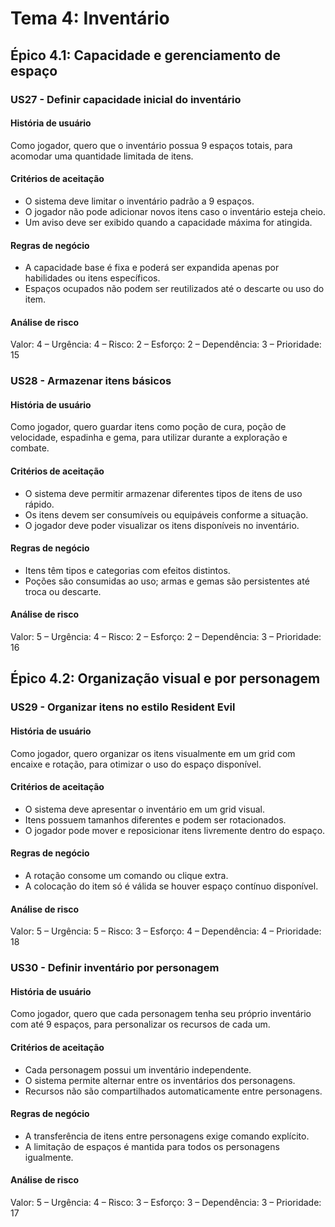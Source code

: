 # Tema 4: Inventário

## Épico 4.1: Capacidade e gerenciamento de espaço

### US27 - Definir capacidade inicial do inventário

#### **História de usuário**  
Como jogador, quero que o inventário possua 9 espaços totais, para acomodar uma quantidade limitada de itens.

#### **Critérios de aceitação**  
- O sistema deve limitar o inventário padrão a 9 espaços.  
- O jogador não pode adicionar novos itens caso o inventário esteja cheio.  
- Um aviso deve ser exibido quando a capacidade máxima for atingida.

#### **Regras de negócio**  
- A capacidade base é fixa e poderá ser expandida apenas por habilidades ou itens específicos.  
- Espaços ocupados não podem ser reutilizados até o descarte ou uso do item.

#### **Análise de risco**  
Valor: 4 – Urgência: 4 – Risco: 2 – Esforço: 2 – Dependência: 3 – Prioridade: 15

### US28 - Armazenar itens básicos

#### **História de usuário**  
Como jogador, quero guardar itens como poção de cura, poção de velocidade, espadinha e gema, para utilizar durante a exploração e combate.

#### **Critérios de aceitação**  
- O sistema deve permitir armazenar diferentes tipos de itens de uso rápido.  
- Os itens devem ser consumíveis ou equipáveis conforme a situação.  
- O jogador deve poder visualizar os itens disponíveis no inventário.

#### **Regras de negócio**  
- Itens têm tipos e categorias com efeitos distintos.  
- Poções são consumidas ao uso; armas e gemas são persistentes até troca ou descarte.

#### **Análise de risco**  
Valor: 5 – Urgência: 4 – Risco: 2 – Esforço: 2 – Dependência: 3 – Prioridade: 16

## Épico 4.2: Organização visual e por personagem

### US29 - Organizar itens no estilo Resident Evil

#### **História de usuário**  
Como jogador, quero organizar os itens visualmente em um grid com encaixe e rotação, para otimizar o uso do espaço disponível.

#### **Critérios de aceitação**  
- O sistema deve apresentar o inventário em um grid visual.  
- Itens possuem tamanhos diferentes e podem ser rotacionados.  
- O jogador pode mover e reposicionar itens livremente dentro do espaço.

#### **Regras de negócio**  
- A rotação consome um comando ou clique extra.  
- A colocação do item só é válida se houver espaço contínuo disponível.

#### **Análise de risco**  
Valor: 5 – Urgência: 5 – Risco: 3 – Esforço: 4 – Dependência: 4 – Prioridade: 18

### US30 - Definir inventário por personagem

#### **História de usuário**  
Como jogador, quero que cada personagem tenha seu próprio inventário com até 9 espaços, para personalizar os recursos de cada um.

#### **Critérios de aceitação**  
- Cada personagem possui um inventário independente.  
- O sistema permite alternar entre os inventários dos personagens.  
- Recursos não são compartilhados automaticamente entre personagens.

#### **Regras de negócio**  
- A transferência de itens entre personagens exige comando explícito.  
- A limitação de espaços é mantida para todos os personagens igualmente.

#### **Análise de risco**  
Valor: 5 – Urgência: 4 – Risco: 3 – Esforço: 3 – Dependência: 3 – Prioridade: 17
